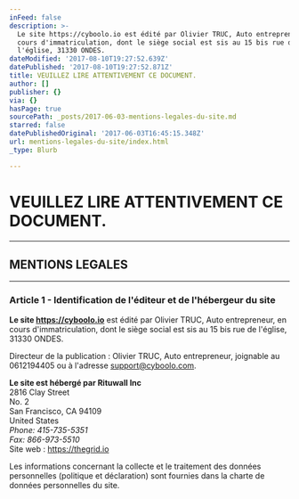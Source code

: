 ```yaml
---
inFeed: false
description: >-
  Le site https://cyboolo.io est édité par Olivier TRUC, Auto entrepreneur, en
  cours d'immatriculation, dont le siège social est sis au 15 bis rue de
  l'église, 31330 ONDES.
dateModified: '2017-08-10T19:27:52.639Z'
datePublished: '2017-08-10T19:27:52.871Z'
title: VEUILLEZ LIRE ATTENTIVEMENT CE DOCUMENT.
author: []
publisher: {}
via: {}
hasPage: true
sourcePath: _posts/2017-06-03-mentions-legales-du-site.md
starred: false
datePublishedOriginal: '2017-06-03T16:45:15.348Z'
url: mentions-legales-du-site/index.html
_type: Blurb

---
```

# **VEUILLEZ LIRE ATTENTIVEMENT CE DOCUMENT.**

---

## MENTIONS LEGALES

---

### Article 1 - Identification de l'éditeur et de l'hébergeur du site

**Le site https://cyboolo.io** est édité par Olivier TRUC, Auto entrepreneur, en cours d'immatriculation, dont le siège social est sis au 15 bis rue de l'église, 31330 ONDES.

Directeur de la publication : Olivier TRUC, Auto entrepreneur, joignable au 0612194405 ou à l'adresse support@cyboolo.com.

**Le site est hébergé par Rituwall Inc**  
2816 Clay Street  
No. 2  
San Francisco, CA 94109  
United States  
_Phone: 415-735-5351  
Fax: 866-973-5510_  
Site web : https://thegrid.io

Les informations concernant la collecte et le traitement des données personnelles (politique et déclaration) sont fournies dans la charte de données personnelles du site.